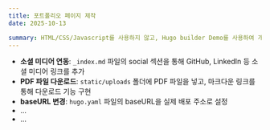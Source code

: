 ```yaml
---
title: 포트폴리오 페이지 제작
date: 2025-10-13

summary: HTML/CSS/Javascript를 사용하지 않고, Hugo builder Demo를 사용하여 개인 포트폴리오 홈페이지를 제작
---
```


- **소셜 미디어 연동**: `_index.md` 파일의 social 섹션을 통해 GitHub, LinkedIn 등 소셜 미디어 링크를 추가
- **PDF 파일 다운로드**: `static/uploads` 폴더에 PDF 파일을 넣고, 마크다운 링크를 통해 다운로드 기능 구현
- **baseURL 변경**: `hugo.yaml` 파일의 baseURL을 실제 배포 주소로 설정
- ...
- ...
